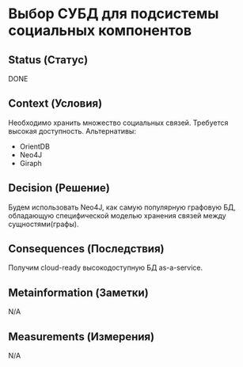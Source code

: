 # Выбор СУБД для подсистемы социальных компонентов

## Status (Статус)
DONE

## Context (Условия)
Необходимо хранить множество социальных связей. Требуется высокая доступность.
Альтернативы:
- OrientDB
- Neo4J
- Giraph

## Decision (Решение)
Будем использовать Neo4J, как самую популярную графовую БД, обладающую специфической моделью хранения связей между сущностями(графы).

## Consequences (Последствия)
Получим cloud-ready высокодоступную БД as-a-service.    

## Metainformation (Заметки)
N/A

## Measurements (Измерения)
N/A
